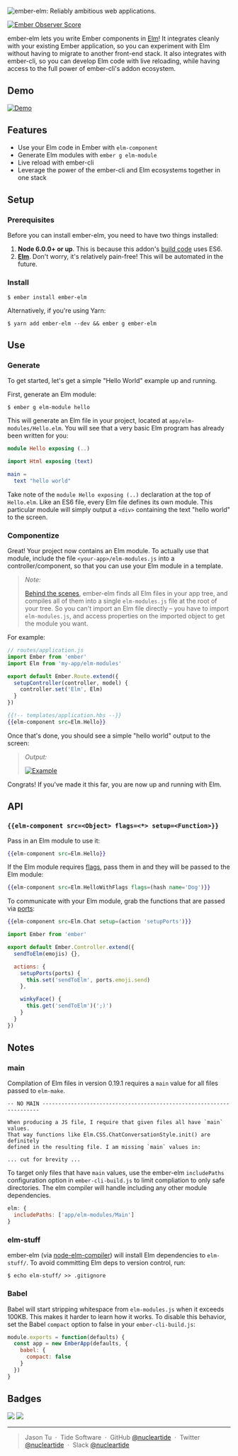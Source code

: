 ![ember-elm: Reliably ambitious web applications.](assets/title.png)

[![Ember Observer Score](https://emberobserver.com/badges/ember-elm.svg)](https://emberobserver.com/addons/ember-elm)

ember-elm lets you write Ember components in [Elm](http://elm-lang.org/)! It
integrates cleanly with your existing Ember application, so you can experiment
with Elm without having to migrate to another front-end stack. It also
integrates with ember-cli, so you can develop Elm code with live reloading,
while having access to the full power of ember-cli's addon ecosystem.

## Demo

<a href="https://nucleartide.github.io/ember-elm/"><img alt="Demo" src="assets/demo.png"></a>

## Features

- Use your Elm code in Ember with `elm-component`
- Generate Elm modules with `ember g elm-module`
- Live reload with ember-cli
- Leverage the power of the ember-cli and Elm ecosystems together in one stack

## Setup

### Prerequisites

Before you can install ember-elm, you need to have two things installed:

1. **Node 6.0.0+ or up**. This is because this addon's [build code](index.js) uses
   ES6.
2. [**Elm**](https://guide.elm-lang.org/install.html). Don't worry, it's relatively
   pain-free! This will be automated in the future.

### Install

```
$ ember install ember-elm
```

Alternatively, if you're using Yarn:

```
$ yarn add ember-elm --dev && ember g ember-elm
```

## Use

### Generate

To get started, let's get a simple "Hello World" example up and running.

First, generate an Elm module:

```
$ ember g elm-module hello
```

This will generate an Elm file in your project, located at
`app/elm-modules/Hello.elm`. You will see that a very basic Elm program has
already been written for you:

```elm
module Hello exposing (..)

import Html exposing (text)

main =
  text "hello world"
```

Take note of the `module Hello exposing (..)` declaration at the top of
`Hello.elm`. Like an ES6 file, every Elm file defines its own module. This
particular module will simply output a `<div>` containing the text "hello world"
to the screen.

### Componentize

Great! Your project now contains an Elm module. To actually use that module,
include the file `<your-app>/elm-modules.js` into a controller/component, so
that you can use your Elm module in a template.

> _Note:_
>
> [Behind the scenes](broccoli-elm/index.js), ember-elm finds all Elm files in
> your app tree, and compiles all of them into a single `elm-modules.js` file at
> the root of your tree. So you can't import an Elm file directly – you have to
> import `elm-modules.js`, and access properties on the imported object to get
> the module you want.

For example:

```js
// routes/application.js
import Ember from 'ember'
import Elm from 'my-app/elm-modules'

export default Ember.Route.extend({
  setupController(controller, model) {
    controller.set('Elm', Elm)
  }
})
```

```hbs
{{!-- templates/application.hbs --}}
{{elm-component src=Elm.Hello}}
```

Once that's done, you should see a simple "hello world" output to the screen:

> _Output:_
>
> <a href="assets/example_full.png"><img alt="Example" src="assets/example.png"></a>

Congrats! If you've made it this far, you are now up and running with Elm.

## API

### `{{elm-component src=<Object> flags=<*> setup=<Function>}}`

Pass in an Elm module to use it:

```hbs
{{elm-component src=Elm.Hello}}
```

If the Elm module requires [flags][3], pass them in and they will be passed to
the Elm module:

```hbs
{{elm-component src=Elm.HelloWithFlags flags=(hash name='Dog')}}
```

To communicate with your Elm module, grab the functions that are passed via
[ports][2]:

```hbs
{{elm-component src=Elm.Chat setup=(action 'setupPorts')}}
```

```js
import Ember from 'ember'

export default Ember.Controller.extend({
  sendToElm(emojis) {},

  actions: {
    setupPorts(ports) {
      this.set('sendToElm', ports.emoji.send)
    },

    winkyFace() {
      this.get('sendToElm')(';)')
    }
  }
})
```

## Notes

### main

Compilation of Elm files in version 0.19.1 requires a `main` value for all files
passed to `elm-make`.

```
-- NO MAIN ---------------------------------------------------------------------

When producing a JS file, I require that given files all have `main` values.
That way functions like Elm.CSS.ChatConversationStyle.init() are definitely
defined in the resulting file. I am missing `main` values in:

... cut for brevity ...
```

To target only files that have `main` values, use the ember-elm `includePaths`
configuration option in `ember-cli-build.js` to limit compliation to only
safe directories.  The elm compiler will handle including any other module
dependencies.

```js
elm: {
  includePaths: ['app/elm-modules/Main']
}
```

### elm-stuff

ember-elm (via [node-elm-compiler][4]) will install Elm dependencies to
`elm-stuff/`.  To avoid committing Elm deps to version control, run:

```
$ echo elm-stuff/ >> .gitignore
```

### Babel

Babel will start stripping whitespace from `elm-modules.js` when it exceeds
100KB. This makes it harder to learn how it works. To disable this behavior, set
the Babel `compact` option to false in your `ember-cli-build.js`:

```js
module.exports = function(defaults) {
  const app = new EmberApp(defaults, {
    babel: {
      compact: false
    }
  })
}
```

## Badges

![](https://img.shields.io/badge/license-MIT-blue.svg)
![](https://img.shields.io/badge/status-stable-green.svg)

---

> Jason Tu &nbsp;&middot;&nbsp;
> Tide Software &nbsp;&middot;&nbsp;
> GitHub [@nucleartide](https://github.com/nucleartide) &nbsp;&middot;&nbsp;
> Twitter [@nucleartide](https://twitter.com/nucleartide) &nbsp;&middot;&nbsp;
> Slack [@nucleartide](https://embercommunity.slack.com/messages/@nucleartide/)

[1]: https://github.com/nucleartide/ember-elm/blob/7072c421333c072685b04f7a40d5d580d2cc2e92/tests/dummy/app/routes/application.js#L20
[2]: https://guide.elm-lang.org/interop/javascript.html#ports
[3]: https://guide.elm-lang.org/interop/javascript.html#flags
[4]: https://github.com/rtfeldman/node-elm-compiler
